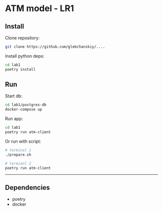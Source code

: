 # ATM model - LR1

## Install

Clone repository:

```sh
git clone https://github.com/glebchanskiy/....
```

Install python deps:

```sh
cd lab1
poetry install
```

## Run

Start db:

```sh
cd lab1/postgres-db
docker-compose up
```

Run app:

```sh
cd lab1
poetry run atm-client
```

Or run with script:

```sh
# terminal 1
./prepare.sh

# termianl 2
poetry run atm-client 
```

---

## Dependencies

- poetry
- docker
